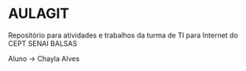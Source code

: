 # AULAGIT
Repositório para atividades e trabalhos da turma de TI para Internet do CEPT SENAI BALSAS

Aluno -> Chayla Alves
